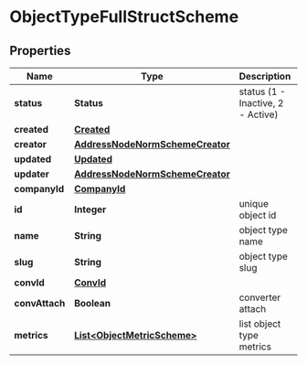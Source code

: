

# ObjectTypeFullStructScheme


## Properties

| Name | Type | Description | Notes |
|------------ | ------------- | ------------- | -------------|
|**status** | **Status** | status (1 - Inactive, 2 - Active) |  |
|**created** | [**Created**](Created.md) |  |  |
|**creator** | [**AddressNodeNormSchemeCreator**](AddressNodeNormSchemeCreator.md) |  |  |
|**updated** | [**Updated**](Updated.md) |  |  |
|**updater** | [**AddressNodeNormSchemeCreator**](AddressNodeNormSchemeCreator.md) |  |  |
|**companyId** | [**CompanyId**](CompanyId.md) |  |  |
|**id** | **Integer** | unique object id |  |
|**name** | **String** | object type name |  |
|**slug** | **String** | object type slug |  |
|**convId** | [**ConvId**](ConvId.md) |  |  |
|**convAttach** | **Boolean** | converter attach |  |
|**metrics** | [**List&lt;ObjectMetricScheme&gt;**](ObjectMetricScheme.md) | list object type metrics |  |



